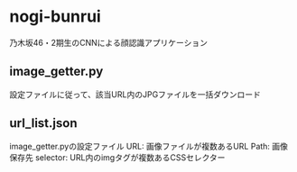 # nogi-bunrui
乃木坂46・2期生のCNNによる顔認識アプリケーション

## image_getter.py
設定ファイルに従って、該当URL内のJPGファイルを一括ダウンロード

## url_list.json
image_getter.pyの設定ファイル
URL: 画像ファイルが複数あるURL
Path: 画像保存先
selector: URL内のimgタグが複数あるCSSセレクター